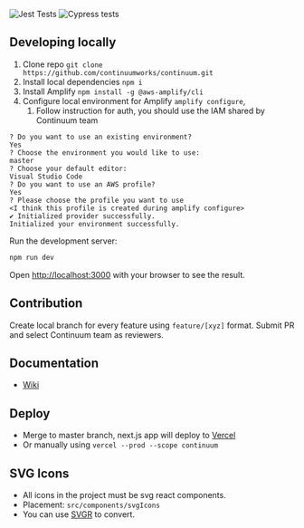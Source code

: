 ![Jest Tests](https://github.com/continuumworks/continuum/workflows/Jest%20Tests/badge.svg?branch=master)
![Cypress tests](https://github.com/continuumworks/continuum/workflows/Cypress%20tests/badge.svg)

## Developing locally
1. Clone repo `git clone https://github.com/continuumworks/continuum.git`
2. Install local dependencies `npm i`
3. Install Amplify `npm install -g @aws-amplify/cli`
4. Configure local environment for Amplify `amplify configure`, 
   1. Follow instruction for auth, you should use the IAM shared by Continuum team
```
? Do you want to use an existing environment?
Yes
? Choose the environment you would like to use:
master
? Choose your default editor:
Visual Studio Code
? Do you want to use an AWS profile?
Yes
? Please choose the profile you want to use
<I think this profile is created during amplify configure>
✔ Initialized provider successfully.
Initialized your environment successfully.
```

Run the development server:
```bash
npm run dev
```

Open [http://localhost:3000](http://localhost:3000) with your browser to see the result.

## Contribution
Create local branch for every feature using `feature/[xyz]` format. Submit PR and select Continuum team as reviewers. 

## Documentation

- [Wiki](https://continuum-inc.slite.com)

## Deploy

- Merge to master branch, next.js app will deploy to [Vercel](https://nextjs.org/docs/deployment)
- Or manually using `vercel --prod --scope continuum`

## SVG Icons

- All icons in the project must be svg react components.
- Placement: `src/components/svgIcons`
- You can use [SVGR](https://react-svgr.com/playground/?memo=true&typescript=true) to convert.
